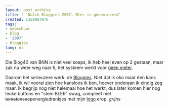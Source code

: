 ```yaml
---
layout: post_archive
title: ! 'Dutch Bloggies 2007: Bler is genomineerd'
created: 1168807976
tags:
- webschuur
- blog
- '2007'
- bloggies
lang: nl
---
```

Die Blog40 van BNN is niet veel soeps, ik heb heel even op 2 gestaan, maar zak nu weer weg naar 6, het systeem werkt voor [geen meter](http://cgi.bnn.nl/cgi-bin/bnn//hollandse_nieuwe.cgi).

Daarom het serieuzere werk: de [Bloggies](http://www.dutchbloggies.nl/2007/stemmen/). Niet dat ik oko maar één kans maak, ik wil vooral zien hoe kansloos ik ben, hoever onderaan ik eindig zeg maar. Ik begrijp nog niet helemaal hoe het werkt, dus later komen hier nog leuke buttons en "stem BLER" swag, compleet met <s>tomatensoep</s>energiedrankjes met mijn [logo](http://bler.webschuur.com/het_mannetje_me_de_vlag) erop. *grijns*
